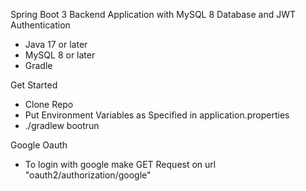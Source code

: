 Spring Boot 3 Backend Application with MySQL 8 Database and JWT Authentication

- Java 17 or later
- MySQL 8 or later
- Gradle

Get Started 
- Clone Repo
- Put Environment Variables as Specified in application.properties
- ./gradlew bootrun

Google Oauth
- To login with google make GET Request on url "oauth2/authorization/google"